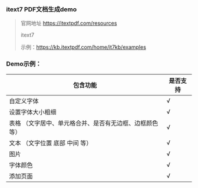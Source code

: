 ### itext7 PDF文档生成demo 


> 官网地址 https://itextpdf.com/resources
>
> itext7 
>
> 示例：https://kb.itextpdf.com/home/it7kb/examples

### Demo示例：

| 包含功能                                                 | 是否支持 |
| -------------------------------------------------------- | -------- |
| 自定义字体                                               | √        |
| 设置字体大小粗细                                         | √        |
| 表格 （文字居中、单元格合并、是否有无边框、边框颜色 等） | √        |
| 文本 （文字位置 底部 中间 等）                           | √        |
| 图片                                                     | √        |
| 字体颜色                                                 | √        |
| 添加页面                                                 | √        |

